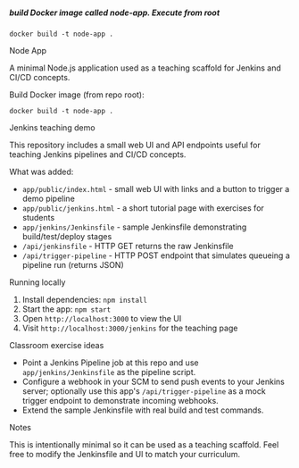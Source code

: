 ##### build Docker image called node-app. Execute from root

    docker build -t node-app .
    
Node App

A minimal Node.js application used as a teaching scaffold for Jenkins and CI/CD concepts.

Build Docker image (from repo root):

    docker build -t node-app .

Jenkins teaching demo

This repository includes a small web UI and API endpoints useful for teaching Jenkins pipelines and CI/CD concepts.

What was added:

- `app/public/index.html` - small web UI with links and a button to trigger a demo pipeline
- `app/public/jenkins.html` - a short tutorial page with exercises for students
- `app/jenkins/Jenkinsfile` - sample Jenkinsfile demonstrating build/test/deploy stages
- `/api/jenkinsfile` - HTTP GET returns the raw Jenkinsfile
- `/api/trigger-pipeline` - HTTP POST endpoint that simulates queueing a pipeline run (returns JSON)

Running locally

1. Install dependencies: `npm install`
2. Start the app: `npm start`
3. Open `http://localhost:3000` to view the UI
4. Visit `http://localhost:3000/jenkins` for the teaching page

Classroom exercise ideas

- Point a Jenkins Pipeline job at this repo and use `app/jenkins/Jenkinsfile` as the pipeline script.
- Configure a webhook in your SCM to send push events to your Jenkins server; optionally use this app's `/api/trigger-pipeline` as a mock trigger endpoint to demonstrate incoming webhooks.
- Extend the sample Jenkinsfile with real build and test commands.

Notes

This is intentionally minimal so it can be used as a teaching scaffold. Feel free to modify the Jenkinsfile and UI to match your curriculum.
    